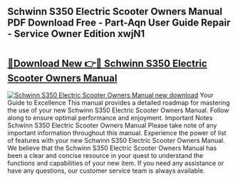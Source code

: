 ## Schwinn S350 Electric Scooter Owners Manual PDF Download Free - Part-Aqn User Guide Repair - Service Owner Edition xwjN1

# <h2><a href="http://bc47025.oget.top/?id=Schwinn+S350+Electric+Scooter+Owners+Manual">🔗Download New 👉🔴 Schwinn S350 Electric Scooter Owners Manual</a></h2>

[![Schwinn S350 Electric Scooter Owners Manual new download](https://i.imgur.com/5g1atiW.png)](http://bc47025.oget.top/?id=Schwinn+S350+Electric+Scooter+Owners+Manual)
Your Guide to Excellence This manual provides a detailed roadmap for mastering the use of your new Schwinn S350 Electric Scooter Owners Manual. Follow along to ensure optimal performance and enjoyment. Important Notes Schwinn S350 Electric Scooter Owners Manual Please take note of any important information throughout this manual. Experience the power of list of features with your new Schwinn S350 Electric Scooter Owners Manual. We believe that the Schwinn S350 Electric Scooter Owners Manual has been a clear and concise resource in your quest to understand the functions and capabilities of your new item. If you need any assistance or have any questions, our customer service team is always available.
